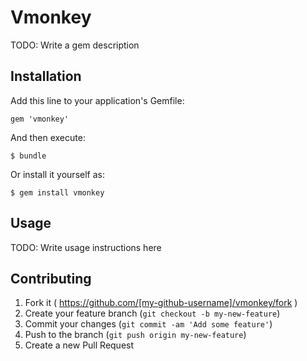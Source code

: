 # Vmonkey

TODO: Write a gem description

## Installation

Add this line to your application's Gemfile:

    gem 'vmonkey'

And then execute:

    $ bundle

Or install it yourself as:

    $ gem install vmonkey

## Usage

TODO: Write usage instructions here

## Contributing

1. Fork it ( https://github.com/[my-github-username]/vmonkey/fork )
2. Create your feature branch (`git checkout -b my-new-feature`)
3. Commit your changes (`git commit -am 'Add some feature'`)
4. Push to the branch (`git push origin my-new-feature`)
5. Create a new Pull Request
